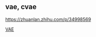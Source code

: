 ## vae, cvae
https://zhuanlan.zhihu.com/p/34998569

[VAE](https://towardsdatascience.com/understanding-variational-autoencoders-vaes-f70510919f73)